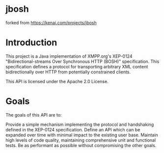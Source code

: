 jbosh
=====

forked from https://kenai.com/projects/jbosh

Introduction
============

This project is a Java implementation of XMPP.org's XEP-0124 "Bidirectional-streams Over Synchronous HTTP (BOSH)" specification. This specification defines a protocol for transporting arbitrary XML content bidirectionally over HTTP from potentially constrained clients.

This API is licensed under the Apache 2.0 License.

Goals
=====

The goals of this API are to:

Provide a simple mechanism implementing the protocol and handshaking defined in the XEP-0124 specification.
Define an API which can be expanded over time with minimal impact to the existing user base.
Maintain high levels of code quality, maintaining comprehensive unit and functional tests.
Be as performant as possible without compromising the other goals.
